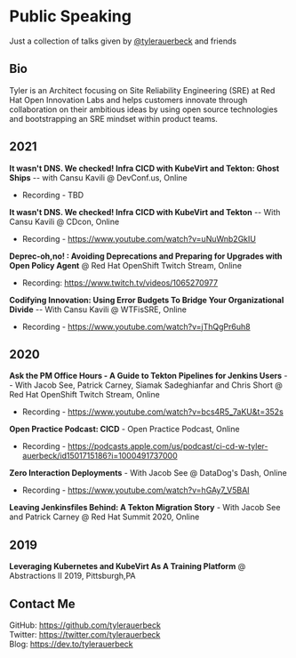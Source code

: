# Public Speaking

Just a collection of talks given by [@tylerauerbeck](https://twitter.com/tylerauerbeck) and friends

## Bio

Tyler is an Architect focusing on Site Reliability Engineering (SRE) at Red Hat Open Innovation Labs and helps customers innovate through collaboration on their ambitious ideas by using open source technologies and bootstrapping an SRE mindset within product teams.

## 2021

**It wasn't DNS. We checked! Infra CICD with KubeVirt and Tekton: Ghost Ships** -- with Cansu Kavili @ DevConf.us, Online
- Recording - TBD

**It wasn't DNS. We checked! Infra CICD with KubeVirt and Tekton** -- With Cansu Kavili @ CDcon, Online
- Recording - https://www.youtube.com/watch?v=uNuWnb2GkIU

**Deprec-oh,no! : Avoiding Deprecations and Preparing for Upgrades with Open Policy Agent** @ Red Hat OpenShift Twitch Stream, Online
- Recording: https://www.twitch.tv/videos/1065270977

**Codifying Innovation: Using Error Budgets To Bridge Your Organizational Divide** -- With Cansu Kavili @ WTFisSRE, Online
- Recording - https://www.youtube.com/watch?v=jThQgPr6uh8

## 2020

**Ask the PM Office Hours - A Guide to Tekton Pipelines for Jenkins Users** -- With Jacob See, Patrick Carney, Siamak Sadeghianfar and Chris Short @ Red Hat OpenShift Twitch Stream, Online
- Recording - https://www.youtube.com/watch?v=bcs4R5_7aKU&t=352s

**Open Practice Podcast: CICD** - Open Practice Podcast, Online
- Recording - https://podcasts.apple.com/us/podcast/ci-cd-w-tyler-auerbeck/id1501715186?i=1000491737000

**Zero Interaction Deployments** - With Jacob See @ DataDog's Dash, Online
- Recording - https://www.youtube.com/watch?v=hGAy7_V5BAI

**Leaving Jenkinsfiles Behind: A Tekton Migration Story** - With Jacob See and Patrick Carney @ Red Hat Summit 2020, Online

## 2019

**Leveraging Kubernetes and KubeVirt As A Training Platform** @ Abstractions II 2019, Pittsburgh,PA


## Contact Me

GitHub: https://github.com/tylerauerbeck<br>
Twitter: https://twitter.com/tylerauerbeck<br>
Blog: https://dev.to/tylerauerbeck<br>
